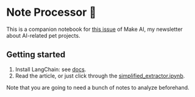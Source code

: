 # Note Processor 🦜

This is a companion notebook for [this issue](https://makeai.substack.com/p/connect-the-dots-use-ai-to-link-your) of Make AI, my newsletter about AI-related pet projects.

## Getting started

1. Install LangChain: see [docs](https://python.langchain.com/docs/).
2. Read the article, or just click through the [simplified_extractor.ipynb](https://github.com/deepbuzin/note_processor/blob/main/simplified_extractor.ipynb).

Note that you are going to need a bunch of notes to analyze beforehand.

